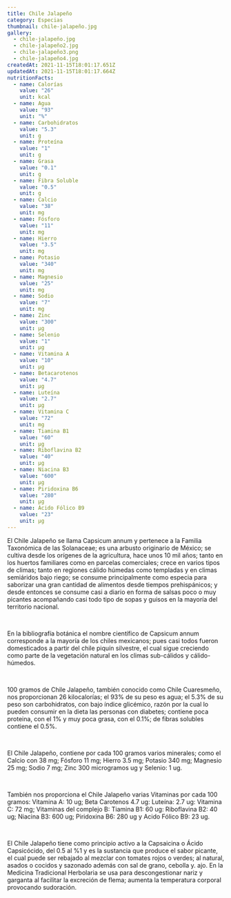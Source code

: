 ```yaml
---
title: Chile Jalapeño
category: Especias
thumbnail: chile-jalapeño.jpg
gallery:
  - chile-jalapeño.jpg
  - chile-jalapeño2.jpg
  - chile-jalapeño3.png
  - chile-jalapeño4.jpg
createdAt: 2021-11-15T18:01:17.651Z
updatedAt: 2021-11-15T18:01:17.664Z
nutritionFacts:
  - name: Calorías
    value: "26"
    unit: kcal
  - name: Agua
    value: "93"
    unit: "%"
  - name: Carbohidratos
    value: "5.3"
    unit: g
  - name: Proteína
    value: "1"
    unit: g
  - name: Grasa
    value: "0.1"
    unit: g
  - name: Fibra Soluble
    value: "0.5"
    unit: g
  - name: Calcio
    value: "38"
    unit: mg
  - name: Fósforo
    value: "11"
    unit: mg
  - name: Hierro
    value: "3.5"
    unit: mg
  - name: Potasio
    value: "340"
    unit: mg
  - name: Magnesio
    value: "25"
    unit: mg
  - name: Sodio
    value: "7"
    unit: mg
  - name: Zinc
    value: "300"
    unit: µg
  - name: Selenio
    value: "1"
    unit: µg
  - name: Vitamina A
    value: "10"
    unit: µg
  - name: Betacarotenos
    value: "4.7"
    unit: µg
  - name: Luteína
    value: "2.7"
    unit: µg
  - name: Vitamina C
    value: "72"
    unit: mg
  - name: Tiamina B1
    value: "60"
    unit: µg
  - name: Riboflavina B2
    value: "40"
    unit: µg
  - name: Niacina B3
    value: "600"
    unit: µg
  - name: Piridoxina B6
    value: "280"
    unit: µg
  - name: Ácido Fólico B9
    value: "23"
    unit: µg
---
```

El Chile Jalapeño se llama Capsicum annum y pertenece a la Familia Taxonómica de las Solanaceae; es una arbusto originario de México; se cultiva desde los orígenes de la agricultura, hace unos 10 mil años; tanto en los huertos familiares como en parcelas comerciales; crece en varios tipos de climas; tanto en regiones cálido húmedas como templadas y en climas semiáridos bajo riego; se consume principalmente como especia para saborizar una gran cantidad de alimentos desde tiempos prehispánicos; y desde entonces se consume casi a diario en forma de salsas poco o muy picantes acompañando casi todo tipo de sopas y guisos en la mayoría del territorio nacional.

<br/>

En la bibliografía botánica el nombre científico de Capsicum annum corresponde a la mayoría de los chiles mexicanos; pues casi todos fueron domesticados a partir del chile piquín silvestre, el cual sigue creciendo como parte de la vegetación natural en los climas sub-cálidos y cálido-húmedos.

<br/>

100 gramos de Chile Jalapeño, también conocido como Chile Cuaresmeño, nos proporcionan 26 kilocalorías; el 93% de su peso es agua; el 5.3% de su peso son carbohidratos, con bajo índice glicémico, razón por la cual lo pueden consumir en la dieta las personas con diabetes; contiene poca proteina, con el 1% y muy poca grasa, con el 0.1%; de fibras solubles contiene el 0.5%.

<br/>

El Chile Jalapeño, contiene por cada 100 gramos varios minerales; como el Calcio con 38 mg; Fósforo 11 mg; Hierro 3.5 mg; Potasio 340 mg; Magnesio 25 mg; Sodio 7 mg; Zinc 300 microgramos ug y Selenio: 1 ug.

<br/>

También nos proporciona el Chile Jalapeño varias Vitaminas por cada 100 gramos: Vitamina A: 10 ug; Beta Carotenos 4.7 ug: Luteína: 2.7 ug: Vitamina C: 72 mg; Vitaminas del complejo B: Tiamina B1: 60 ug: Riboflavina B2: 40 ug; Niacina B3: 600 ug; Piridoxina B6: 280 ug y Acido Fólico B9: 23 ug.

<br/>

El Chile Jalapeño tiene como principio activo a la Capsaicina o Ácido Capsicócido, del 0.5 al %1 y es la sustancia que produce el sabor picante, el cual puede ser rebajado al mezclar con tomates rojos o verdes; al natural, asados o cocidos y sazonado además con sal de grano, cebolla y. ajo. En la Medicina Tradicional Herbolaria se usa para descongestionar nariz y garganta al facilitar la excreción de flema; aumenta la temperatura corporal provocando sudoración.